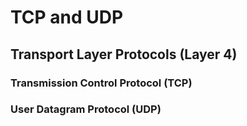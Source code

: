 # TCP and UDP

## Transport Layer Protocols (Layer 4)

### Transmission Control Protocol (TCP)













### User Datagram Protocol (UDP)
